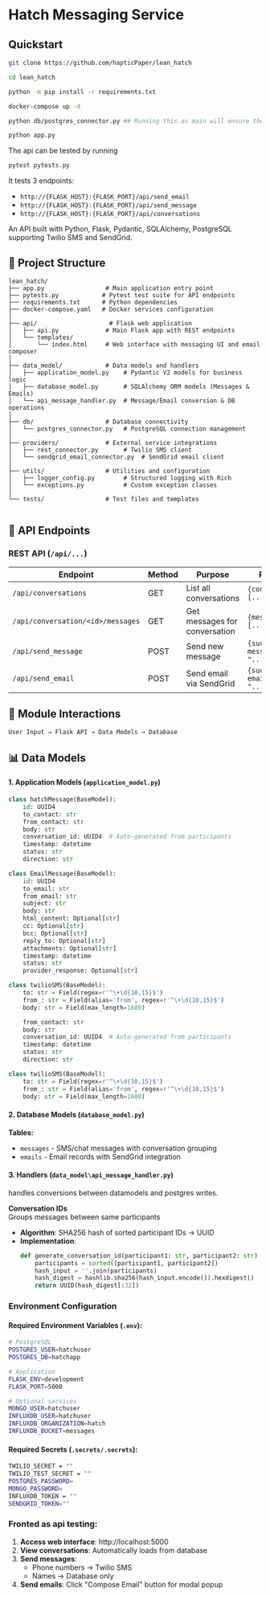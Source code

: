 # Hatch Messaging Service

## Quickstart

```bash
git clone https://github.com/hapticPaper/lean_hatch

cd lean_hatch

python -m pip install -r requirements.txt

docker-compose up -d 

python db/postgres_connector.py ## Running this as main will ensure the messages and email tables are created from the ORM. 

python app.py
```

The api can be tested by running
```bash
pytest pytests.py
```

It tests 3 endpoints:

- `http://{FLASK_HOST}:{FLASK_PORT}/api/send_email`
- `http://{FLASK_HOST}:{FLASK_PORT}/api/send_message`
- `http://{FLASK_HOST}:{FLASK_PORT}/api/conversations`

An API built with Python, Flask, Pydantic, SQLAlchemy, PostgreSQL supporting Twilio SMS and SendGrid. 

## 📁 Project Structure

```
lean_hatch/
├── app.py                 # Main application entry point
├── pytests.py            # Pytest test suite for API endpoints
├── requirements.txt      # Python dependencies
├── docker-compose.yaml   # Docker services configuration
│
├── api/                    # Flask web application
│   ├── api.py             # Main Flask app with REST endpoints
│   └── templates/
│       └── index.html     # Web interface with messaging UI and email composer
│
├── data_model/            # Data models and handlers
│   ├── application_model.py    # Pydantic V2 models for business logic
│   ├── database_model.py       # SQLAlchemy ORM models (Messages & Emails)
│   └── api_message_handler.py  # Message/Email conversion & DB operations
│
├── db/                    # Database connectivity
│   └── postgres_connector.py   # PostgreSQL connection management
│
├── providers/             # External service integrations
│   ├── rest_connector.py       # Twilio SMS client
│   └── sendgrid_email_connector.py  # SendGrid email client
│
├── utils/                 # Utilities and configuration
│   ├── logger_config.py        # Structured logging with Rich
│   └── exceptions.py           # Custom exception classes
│
└── tests/                 # Test files and templates
    
```


## 🔌 API Endpoints

### REST API (`/api/...`)

| Endpoint | Method | Purpose | Response |
|----------|---------|---------|----------|
| `/api/conversations` | GET | List all conversations | `{conversations: [...]}` |
| `/api/conversation/<id>/messages` | GET | Get messages for conversation | `{messages: [...]}` |
| `/api/send_message` | POST | Send new message | `{success: true, message_id: "..."}` |
| `/api/send_email` | POST | Send email via SendGrid | `{success: true, email_id: "..."}` |


## 🔄 Module Interactions

```
User Input → Flask API → Data Models → Database 
```


## 📊 Data Models


#### 1. **Application Models** (`application_model.py`)

  ```python
  class hatchMessage(BaseModel):
      id: UUID4
      to_contact: str
      from_contact: str
      body: str
      conversation_id: UUID4  # Auto-generated from participants
      timestamp: datetime
      status: str
      direction: str
  
  class EmailMessage(BaseModel):
      id: UUID4
      to_email: str
      from_email: str
      subject: str
      body: str
      html_content: Optional[str]
      cc: Optional[str]
      bcc: Optional[str]
      reply_to: Optional[str]
      attachments: Optional[str]
      timestamp: datetime
      status: str
      provider_response: Optional[str]
  
  class twilioSMS(BaseModel):
      to: str = Field(regex=r'^\+\d{10,15}$')
      from_: str = Field(alias='from', regex=r'^\+\d{10,15}$')
      body: str = Field(max_length=1600)
  
      from_contact: str
      body: str
      conversation_id: UUID4  # Auto-generated from participants
      timestamp: datetime
      status: str
      direction: str
  
  class twilioSMS(BaseModel):
      to: str = Field(regex=r'^\+\d{10,15}$')
      from_: str = Field(alias='from', regex=r'^\+\d{10,15}$')
      body: str = Field(max_length=1600)
  ```

#### 2. **Database Models** (`database_model.py`)
**Tables:**
- `messages` - SMS/chat messages with conversation grouping
- `emails` - Email records with SendGrid integration


#### 3. Handlers (`data_model\api_message_handler.py`)
handles conversions between datamodels and postgres writes. 

**Conversation IDs**<br>
 Groups messages between same participants<br>
- **Algorithm**: SHA256 hash of sorted participant IDs → UUID
- **Implementation**:
  ```python
  def generate_conversation_id(participant1: str, participant2: str) -> UUID:
      participants = sorted([participant1, participant2])
      hash_input = ''.join(participants)
      hash_digest = hashlib.sha256(hash_input.encode()).hexdigest()
      return UUID(hash_digest[:32])
  ```

### Environment Configuration

#### **Required Environment Variables** (`.env`):
```bash
# PostgreSQL
POSTGRES_USER=hatchuser
POSTGRES_DB=hatchapp

# Application
FLASK_ENV=development
FLASK_PORT=5000

# Optional services
MONGO_USER=hatchuser
INFLUXDB_USER=hatchuser
INFLUXDB_ORGANIZATION=hatch
INFLUXDB_BUCKET=messages
```

#### **Required Secrets** (`.secrets/.secrets`):
```bash
TWILIO_SECRET = ""
TWILIO_TEST_SECRET = ""
POSTGRES_PASSWORD=
MONGO_PASSWORD=
INFLUXDB_TOKEN = ""
SENDGRID_TOKEN=""
```



### Fronted as api testing:
1. **Access web interface**: http://localhost:5000
2. **View conversations**: Automatically loads from database
3. **Send messages**: 
   - Phone numbers → Twilio SMS
   - Names → Database only
4. **Send emails**: Click "Compose Email" button for modal popup

